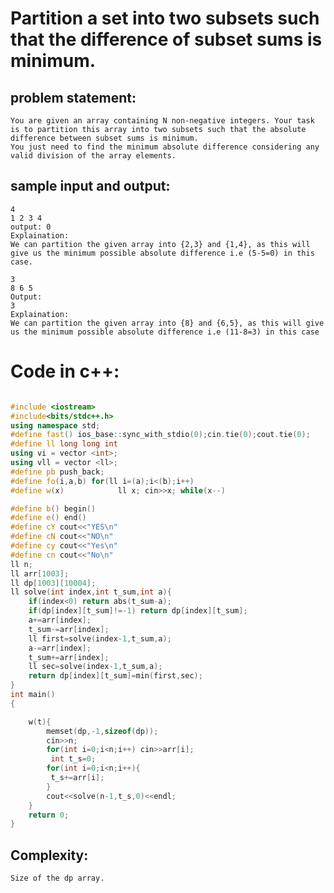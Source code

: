 # Partition a set into two subsets such that the difference of subset sums is minimum.

## problem statement:
    You are given an array containing N non-negative integers. Your task is to partition this array into two subsets such that the absolute difference between subset sums is minimum.
    You just need to find the minimum absolute difference considering any valid division of the array elements.
## sample input and output:
    4
    1 2 3 4  
    output: 0
    Explaination:
    We can partition the given array into {2,3} and {1,4}, as this will give us the minimum possible absolute difference i.e (5-5=0) in this case.

    3
    8 6 5
    Output:
    3
    Explaination:
    We can partition the given array into {8} and {6,5}, as this will give us the minimum possible absolute difference i.e (11-8=3) in this case

# Code in c++:
```C++

#include <iostream>
#include<bits/stdc++.h>
using namespace std;
#define fast() ios_base::sync_with_stdio(0);cin.tie(0);cout.tie(0);
#define ll long long int
using vi = vector <int>;
using vll = vector <ll>;
#define pb push_back;
#define fo(i,a,b) for(ll i=(a);i<(b);i++)
#define w(x)            ll x; cin>>x; while(x--)

#define b() begin()
#define e() end()
#define cY cout<<"YES\n"
#define cN cout<<"NO\n"
#define cy cout<<"Yes\n"
#define cn cout<<"No\n"
ll n;
ll arr[1003];
ll dp[1003][10004];
ll solve(int index,int t_sum,int a){
    if(index<0) return abs(t_sum-a);
    if(dp[index][t_sum]!=-1) return dp[index][t_sum];
    a+=arr[index];
    t_sum-=arr[index];
    ll first=solve(index-1,t_sum,a);
    a-=arr[index];
    t_sum+=arr[index];
    ll sec=solve(index-1,t_sum,a);
    return dp[index][t_sum]=min(first,sec);
}
int main()
{

    w(t){
        memset(dp,-1,sizeof(dp));
        cin>>n;
        for(int i=0;i<n;i++) cin>>arr[i];
         int t_s=0;
        for(int i=0;i<n;i++){
         t_s+=arr[i];
        }
        cout<<solve(n-1,t_s,0)<<endl;
    }
    return 0;
}
```
## Complexity:
    Size of the dp array.